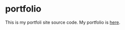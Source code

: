 # portfolio
This is my portfoli site source code. My portfolio is [here](https://andrey-agas-portfolio.website).

